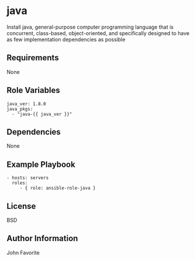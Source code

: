 java
=========

Install java, general-purpose computer programming language that is concurrent, class-based, object-oriented, and specifically designed to have as few implementation dependencies as possible

Requirements
------------

None

Role Variables
--------------

    java_ver: 1.8.0
    java_pkgs:
      - "java-{{ java_ver }}"

Dependencies
------------

None

Example Playbook
----------------

    - hosts: servers
      roles:
         - { role: ansible-role-java }

License
-------

BSD

Author Information
------------------

John Favorite
